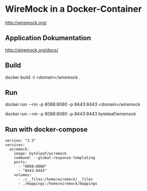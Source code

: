 # WireMock in a Docker-Container

http://wiremock.org/

## Application Dokumentation

http://wiremock.org/docs/

## Build

docker build -t \<domain\>/wiremock .

## Run

docker run --rm -p 8088:8080 -p 8443:8443 \<domain\>/wiremock

docker run --rm -p 8088:8080 -p 8443:8443 byteleaf/wiremock

## Run with docker-compose

```
version: "3.3"
services:
  wiremock:
    image: byteleaf/wiremock
    command: --global-response-templating
    ports:
      - "8088:8080"
      - "8443:8443"
    volumes:
      - ./__files:/home/wiremock/__files
      - ./mappings:/home/wiremock/mappings

```
